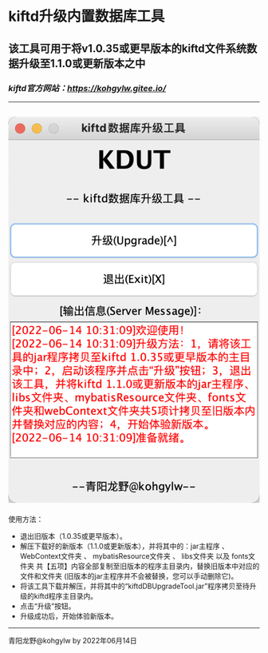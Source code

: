 # kiftd升级内置数据库工具
## 该工具可用于将v1.0.35或更早版本的kiftd文件系统数据升级至1.1.0或更新版本之中
### _kiftd官方网站：https://kohgylw.gitee.io/_

------
![主界面展示](https://github.com/KOHGYLW/kiftdDBUpgradeTool/blob/master/show.png?raw=true)
------

使用方法：
+ 退出旧版本（1.0.35或更早版本）。
+ 解压下载好的新版本（1.1.0或更新版本），并将其中的：jar主程序 、 WebContext文件夹 、 mybatisResource文件夹 、 libs文件夹 以及 fonts文件夹 共【五项】内容全部复制至旧版本的程序主目录内，替换旧版本中对应的文件和文件夹 (旧版本的jar主程序并不会被替换，您可以手动删除它)。
+ 将该工具下载并解压，并将其中的“kiftdDBUpgradeTool.jar”程序拷贝至待升级的kiftd程序主目录内。
+ 点击“升级”按钮。
+ 升级成功后，开始体验新版本。

------

青阳龙野@kohgylw by 2022年06月14日